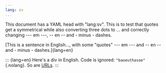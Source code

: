 ```yaml
---
lang: sv 
...
```


This document has a YAML head with "lang:sv". This is to test that quotes get a symmetrical while also converting three dots to ... and correctly changing --- em ---, -- en -- and - minus - dashes.

[This is a sentence in English...,
with some "quotes" --- em --- and -- en -- and - minus - dashes.]{lang=en}

::: {lang=en}
Here's a div in English.
Code is ignored: `"baoeuthasoe"`{.nolang}.
So are [URLs](http://example.com/"notaword").
:::
